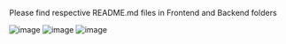Please find respective README.md files in Frontend and Backend folders

![image](https://github.com/user-attachments/assets/be343370-4c90-4c93-a5c2-ab271dbc0a07)
![image](https://github.com/user-attachments/assets/59bce2ad-3239-4c0a-96c6-25595f3ca855)
![image](https://github.com/user-attachments/assets/5f7b35f4-d90e-472a-9168-ce3e649f558a)


